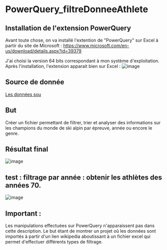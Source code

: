 # PowerQuery_filtreDonneeAthlete

## Installation de l'extension PowerQuery 
Avant toute chose, on va installé l'extention de "PowerQuery" sur Excel à partir du site de Microsoft : https://www.microsoft.com/en-us/download/details.aspx?id=39379

J'ai choisi la version 64 bits correspondant à mon système d'exploitation.
Après l'installation, l'extension apparait bien sur Excel :
![image](https://github.com/user-attachments/assets/94ac04bc-823f-4562-880d-ea48c65acfe5)

## Source de donnée
[Les données sou](https://fr.wikipedia.org/wiki/Liste_des_champions_du_monde_de_ski_alpin_par_%C3%A9preuve) 

## But
Créer un fichier permettant de filtrer, trier et analyser des informations sur les champions du monde de ski alpin par épreuve, année ou encore le genre.

## Résultat final
![image](https://github.com/user-attachments/assets/5c2e0187-c9e5-462d-b91e-c69b008a9a3e)

## test : filtrage par année : obtenir les athlètes des années 70.
![image](https://github.com/user-attachments/assets/33054c73-114d-4d67-90aa-62fcdb25c540)

## Important : 
Les manipulations effectuées sur PowerQuery n'apparaissent pas dans cette description.
Le but étant de montrer un projet oû les données sont importés à partir d'un lien wikipedia aboutissant à un fichier excel qui permet d'effectuer différents types de filtrage. 


